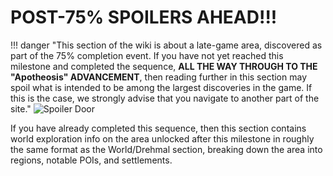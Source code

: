 # POST-75% SPOILERS AHEAD!!!

!!! danger "This section of the wiki is about a late-game area, discovered as part of the 75% completion event. If you have not yet reached this milestone and completed the sequence, **ALL THE WAY THROUGH TO THE "Apotheosis" ADVANCEMENT**, then reading further in this section may spoil what is intended to be among the largest discoveries in the game. If this is the case, we strongly advise that you navigate to another part of the site."
    ![Spoiler Door](/assets/img/spoiler_door.png)

If you have already completed this sequence, then this section contains world exploration info on the area unlocked after this milestone in roughly the same format as the World/Drehmal section, breaking down the area into regions, notable POIs, and settlements.